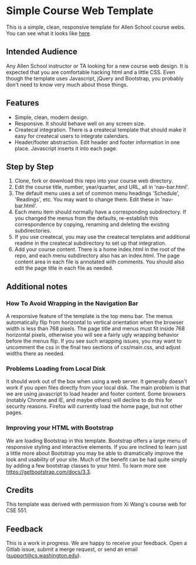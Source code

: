# Simple Course Web Template

This is a simple, clean, responsive template for Allen School course webs.  
You can see what it looks like [here](http://www.cs.washington.edu/lab/simple-courseweb-template).

## Intended Audience

Any Allen School instructor or TA looking for a new course web design.  It is expected that you are comfortable hacking html and a little CSS.  Even though the template uses Javascript, jQuery and Bootstrap, you probably don't need to know very much about those things.

## Features

* Simple, clean, modern design.
* Responsive.  It should behave well on any screen size.
* Createcal integration.  There is a createcal template that should make it easy for createcal users to integrate calendars.
* Header/footer abstraction. Edit header and footer information in one place.  Javascript inserts it into each page.

## Step by Step

1. Clone, fork or download this repo into your course web directory.
2. Edit the course title, number, year/quarter, and URL, all in 'nav-bar.html'.  
3. The default menu uses a set of common menu headings 'Schedule', 'Readings', etc.  You may want to change them.  Edit these in 'nav-bar.html'.
4. Each menu item should normally have a corresponding subdirectory. If you changed the menus from the defaults, re-establish this correspondence by copying, renaming and deleting the existing subdirectories.
5. If you use createcal, you may use the createcal templates and additional readme in the createcal subdirectory to set up that integration.
6. Add your course content.  There is a home index.html in the root of the repo, and each menu subdirectory also has an index.html. The page content area in each file is annotated with comments.  You should also edit the page title in each file as needed.

## Additional notes

### How To Avoid Wrapping in the Navigation Bar
A responsive feature of the template is the top menu bar.  The menus automatically flip from horizontal to vertical orientation when the browser width is less than 768 pixels.  The page title and menus must fit inside 768 horizontal pixels, otherwise you will see a fairly ugly wrapping behavior before the menus flip.  If you see such wrapping issues, you may want to uncomment the css in the final two sections of css/main.css, and adjust widths there as needed.

### Problems Loading from Local Disk
It should work out of the box when using a web server.  It generally doesn't work if you open files directly from your local disk.  The main problem is that we are using javascript to load header and footer content.  Some browsers (notably Chrome and IE, and maybe others) will decline to do this for security reasons.  Firefox will currently load the home page, but not other pages.

### Improving your HTML with Bootstrap
We are loading Bootstrap in this template.  Bootstrap offers a large menu of responsive styling and interactive elements.  If you are inclined to learn just a little more about Bootstrap you may be able to dramatically improve the look and usability of your site.  Much of the benefit can be had quite simply by adding a few bootstrap classes to your html.  To learn more see https://getbootstrap.com/docs/3.3.

## Credits

This template was derived with permission from Xi Wang's course web for CSE 551.

## Feedback

This is a work in progress.  We are happy to receive your feedback.  Open a Gitlab issue, submit a merge request, or send an email (support@cs.washington.edu).